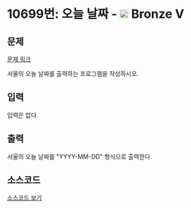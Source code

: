 # 10699번: 오늘 날짜 - <img src="https://static.solved.ac/tier_small/1.svg" style="height:20px" /> Bronze V

<!-- performance -->

<!-- 문제 제출 후 깃허브에 푸시를 했을 때 제출한 코드의 성능이 입력될 공간입니다.-->

<!-- end -->

## 문제

[문제 링크](https://boj.kr/10699)


<p>서울의 오늘 날짜를 출력하는 프로그램을 작성하시오.</p>



## 입력


<p>입력은 없다.</p>



## 출력


<p>서울의 오늘 날짜를 "YYYY-MM-DD" 형식으로 출력한다.</p>



## 소스코드

[소스코드 보기](오늘%20날짜.cpp)